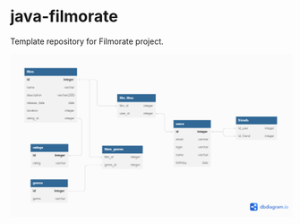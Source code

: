# java-filmorate
Template repository for Filmorate project.



![ER-диаграмма](https://github.com/Andreyspb82/java-filmorate/blob/add-database/Untitled.png)


